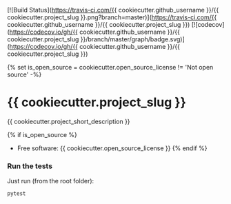 [![Build Status](https://travis-ci.com/{{ cookiecutter.github_username }}/{{ cookiecutter.project_slug }}.png?branch=master)](https://travis-ci.com/{{ cookiecutter.github_username }}/{{ cookiecutter.project_slug }})
[![codecov](https://codecov.io/gh/{{ cookiecutter.github_username }}/{{ cookiecutter.project_slug }}/branch/master/graph/badge.svg)](https://codecov.io/gh/{{ cookiecutter.github_username }}/{{ cookiecutter.project_slug }})

{% set is_open_source = cookiecutter.open_source_license != 'Not open source' -%}

# {{ cookiecutter.project_slug }}


{{ cookiecutter.project_short_description }}

{% if is_open_source %}
* Free software: {{ cookiecutter.open_source_license }}
{% endif %}


### Run the tests
Just run (from the root folder):

    pytest